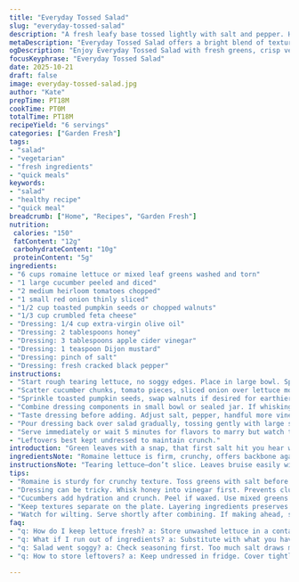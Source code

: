 ```yaml
---
title: "Everyday Tossed Salad"
slug: "everyday-tossed-salad"
description: "A fresh leafy base tossed lightly with salt and pepper. Heaps of crisp ingredients piled on top. Dressing whisked smooth; tangy with honey sweetness, balanced with apple cider vinegar. Tossed just enough to coat leaves without wilting. Variations include substituting romaine for mixed greens and swapping walnuts for toasted pumpkin seeds for a nutty crunch. A fast prep keeps textures bright and flavors sharp. Great for quick meals or sides. Serves six easily. Timing flexible with emphasis on fresh, vibrant ingredients layered for complexity. Dressing adjustable to preference; use the jar-shake method to emulsify efficiently."
metaDescription: "Everyday Tossed Salad offers a bright blend of textures with romaine, cucumbers, and a tangy honey vinaigrette. Quick prep for a fresh side."
ogDescription: "Enjoy Everyday Tossed Salad with fresh greens, crisp veggies, and a tangy honey dressing for a vibrant side dish."
focusKeyphrase: "Everyday Tossed Salad"
date: 2025-10-21
draft: false
image: everyday-tossed-salad.jpg
author: "Kate"
prepTime: PT18M
cookTime: PT0M
totalTime: PT18M
recipeYield: "6 servings"
categories: ["Garden Fresh"]
tags:
- "salad"
- "vegetarian"
- "fresh ingredients"
- "quick meals"
keywords:
- "salad"
- "healthy recipe"
- "quick meal"
breadcrumb: ["Home", "Recipes", "Garden Fresh"]
nutrition: 
 calories: "150"
 fatContent: "12g"
 carbohydrateContent: "10g"
 proteinContent: "5g"
ingredients:
- "6 cups romaine lettuce or mixed leaf greens washed and torn"
- "1 large cucumber peeled and diced"
- "2 medium heirloom tomatoes chopped"
- "1 small red onion thinly sliced"
- "1/2 cup toasted pumpkin seeds or chopped walnuts"
- "1/3 cup crumbled feta cheese"
- "Dressing: 1/4 cup extra-virgin olive oil"
- "Dressing: 2 tablespoons honey"
- "Dressing: 3 tablespoons apple cider vinegar"
- "Dressing: 1 teaspoon Dijon mustard"
- "Dressing: pinch of salt"
- "Dressing: fresh cracked black pepper"
instructions:
- "Start rough tearing lettuce, no soggy edges. Place in large bowl. Sprinkle with salt and cracked pepper. Toss gently with fingers to season every leaf without bruising. Salt draws out moisture, crisping leaves slightly if done ahead."
- "Scatter cucumber chunks, tomato pieces, sliced onion over lettuce mound. Textures layer here. Crunchy meets juicy and sharp in every forkful."
- "Sprinkle toasted pumpkin seeds, swap walnuts if desired for earthier note. Crumbled feta top it off. Cheesy saltiness contrasts bright veggies."
- "Combine dressing components in small bowl or sealed jar. If whisking, stir briskly until honey melts and mixture thickens slightly. Shaking jar makes emulsifying foolproof."
- "Taste dressing before adding. Adjust salt, pepper, handful more vinegar if it needs zing; dribble extra honey if too sharp."
- "Pour dressing back over salad gradually, tossing gently with large spoon and tongs. Toss enough to coat without watering down or bruising leaves."
- "Serve immediately or wait 5 minutes for flavors to marry but watch texture closely. Lettuce wilts fast."
- "Leftovers best kept undressed to maintain crunch."
introduction: "Green leaves with a snap, that first salt hit you hear when tossing crisp lettuce. No fancy gear needed — but attention to detail matters. Over-salting? Leaves soggy, limp. Under-seasoned? Bland. Layer firm cucumbers, juicy tomatoes, and sharp red onion on top, each adding texture contrast. Nuts ground toasty crunch, cheese adds that creamy bite that cuts brightness around edges. Dressing thickens under a vigorous whisk; honey dissolves fully before vinegar brings sharp lift. Serve briskly; salad won’t wait forever. A quick toss seals freshness in — not too much, or leaves bruise and water escapes. Keep the rhythm right, and you’ve got a salad that holds itself."
ingredientsNote: "Romaine lettuce is firm, crunchy, offers backbone against juicy veg and dressing. Mixed greens softer, but add color and variety—choose clean, crisp leaves for best texture. Sub pumpkin seeds for walnuts, or almonds toasted lightly; nuts bring vital crunch but can turn soggy if stored dressed. Red onion thinly sliced reduces sharpness, while soaking briefly in cold water tones blistering bite if preferred. Feta adds salty creaminess, but goat cheese or blue cheese work well for more pungency. Dressing is a balancing act; honey smooths acidity of apple cider vinegar, Dijon mustard helps emulsify dressing for coating. Olive oil quality impacts flavor and mouthfeel — choose extra virgin for aroma and complexity. Salt draws moisture, so add lightly at start, then season dressing to taste. Black pepper freshly cracked — no pre-ground here — adds bite."
instructionsNote: "Tearing lettuce—don’t slice. Leaves bruise easily with knife, causing bitter edges. Toss lettuce just after seasoning with salt and pepper to enhance flavor and texture. Add veggies on top to layer colors and shapes; mixing all at once dulls contrast and flavors blend too quickly. Toast pumpkin seeds briefly on dry pan until fragrance rises, watch carefully to avoid burning which ruins bitterness balance. Dressing: whisk honey into vinegar before oil addition; prevents honey clumps and encourages even emulsification. When dressing salad, pour little by little—overdressing turns crisp leaves watery quickly. Toss with large spoons or hands to avoid leaf damage. Serving shortly after dressing prevents sogginess. Leftovers keep better if dressing stored separately, allowing reheating or re-tossing fresh. Sensory cues: shiny leaves coated evenly, nutty aroma from seeds, feta visible in white flecks punctuating greens. Use jar method for dressing if hands busy or whisk elusive; shake until liquid thickens slight, then taste and tweak. Control salt and acidity carefully—too much vinegar drowns subtle veggie freshness."
tips:
- "Romaine is sturdy for crunchy texture. Toss greens with salt before adding other ingredients. Enhances flavor depth. Don't bruise them though."
- "Dressing can be tricky. Whisk honey into vinegar first. Prevents clumps. Olive oil added after blends better, emulsifies smoothly. Use quality oil."
- "Cucumbers add hydration and crunch. Peel if waxed. Use mixed greens for color. Swap nuts as needed. Pumpkin seeds are great. Don't overtoast."
- "Keep textures separate on the plate. Layering ingredients preserves individual flavors. Even distribution helps make each bite interesting."
- "Watch for wilting. Serve shortly after combining. If making ahead, store dressing separately. Maintain crispness in leftovers. Timing is key."
faq:
- "q: How do I keep lettuce fresh? a: Store unwashed lettuce in a container. Use paper towels to absorb moisture. Will last longer."
- "q: What if I run out of ingredients? a: Substitute with what you have. Spinach for romaine, almonds for walnuts. Adjust dressing to match."
- "q: Salad went soggy? a: Check seasoning first. Too much salt draws moisture. Let it sit too long after dressing. Serve immediately next time."
- "q: How to store leftovers? a: Keep undressed in fridge. Cover tightly. Re-toss fresh before serving. Or enjoy next day for lunch."

---
```

